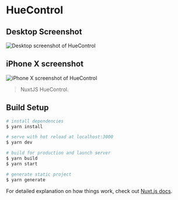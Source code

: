 # HueControl
## Desktop Screenshot
![Desktop screenshot of HueControl](https://user-images.githubusercontent.com/29108628/79912906-13da0b00-8423-11ea-8c04-be015bc630f8.png)
## iPhone X screenshot
![iPhone X screenshot of HueControl](https://user-images.githubusercontent.com/29108628/79912912-16d4fb80-8423-11ea-8e37-ee56aebec380.png)

> NuxtJS HueControl.

## Build Setup

```bash
# install dependencies
$ yarn install

# serve with hot reload at localhost:3000
$ yarn dev

# build for production and launch server
$ yarn build
$ yarn start

# generate static project
$ yarn generate
```

For detailed explanation on how things work, check out [Nuxt.js docs](https://nuxtjs.org).
